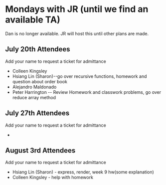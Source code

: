 # Mondays with JR (until we find an available TA)

Dan is no longer available. JR will host this until other plans are made.

## July 20th Attendees

Add your name to request a ticket for admittance

- Colleen Kingsley
- Hsiang Lin (Sharon)--go over recursive functions,  homework and question about order book
- Alejandro Maldonado
- Peter Harrington -- Review Homework and classwork problems, go over reduce array method
 
## July 27th Attendees

Add your name to request a ticket for admittance

-

## August 3rd Attendees

Add your name to request a ticket for admittance

- Hsiang Lin (Sharon) - express, render, week 9 hw(some explanation)
- Colleen Kingsley - help with homework
